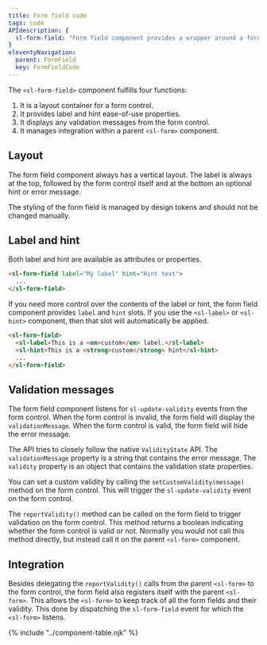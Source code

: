 ```yaml
---
title: Form field code
tags: code
APIdescription: {
  sl-form-field: "Form field component provides a wrapper around a form control with a label, help text, and error messages."
}
eleventyNavigation:
  parent: FormField
  key: FormFieldCode
---
```


<ds-install-info link-in-navigation package="form"></ds-install-info>
<section>

The `<sl-form-field>` component fulfills four functions:
1. It is a layout container for a form control.
2. It provides label and hint ease-of-use properties.
3. It displays any validation messages from the form control.
4. It manages integration within a parent `<sl-form>` component.

</section>

<section>

## Layout

The form field component always has a vertical layout. The label is always at the top, followed by the form control itself and at the bottom an optional hint or error message.

The styling of the form field is managed by design tokens and should not be changed manually.

</section>

<section>

## Label and hint

Both label and hint are available as attributes or properties.

```html
<sl-form-field label="My label" hint="Hint text">
  ...
</sl-form-field>
```

If you need more control over the contents of the label or hint, the form field component provides `label` and `hint` slots. If you use the `<sl-label>` or `<sl-hint>` component, then that slot will automatically be applied.

```html
<sl-form-field>
  <sl-label>This is a <em>custom</em> label.</sl-label>
  <sl-hint>This is a <strong>custom</strong> hint</sl-hint>
  ...
</sl-form-field>
```

</section>

<section>

## Validation messages

The form field component listens for `sl-update-validity` events from the form control. When the form control is invalid, the form field will display the `validationMessage`. When the form control is valid, the form field will hide the error message.

The API tries to closely follow the native `ValidityState` API. The `validationMessage` property is a string that contains the error message. The `validity` property is an object that contains the validation state properties.

You can set a custom validity by calling the `setCustomValidity(message)` method on the form control. This will trigger the `sl-update-validity` event on the form control.

The `reportValidity()` method can be called on the form field to trigger validation on the form control. This method returns a boolean indicating whether the form control is valid or not. Normally you would not call this method directly, but instead call it on the parent `<sl-form>` component.

</section>

<section>

## Integration

Besides delegating the `reportValidity()` calls from the parent `<sl-form>` to the form control, the form field also registers itself with the parent `<sl-form>`. This allows the `<sl-form>` to keep track of all the form fields and their validity. This done by dispatching the `sl-form-field` event for which the `<sl-form>` listens.

</section>

{% include "../component-table.njk" %}
